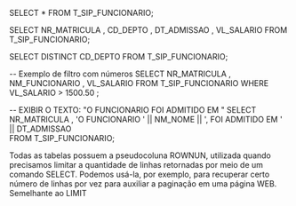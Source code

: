 SELECT * FROM T_SIP_FUNCIONARIO;

SELECT NR_MATRICULA ,
       CD_DEPTO     ,
       DT_ADMISSAO  ,
       VL_SALARIO
       FROM T_SIP_FUNCIONARIO;


SELECT 	DISTINCT CD_DEPTO 
       FROM 	T_SIP_FUNCIONARIO;


-- Exemplo de filtro com números
SELECT 	NR_MATRICULA   ,
              NM_FUNCIONARIO ,
              VL_SALARIO
       FROM 	T_SIP_FUNCIONARIO
       WHERE   VL_SALARIO > 1500.50 ;


-- EXIBIR O TEXTO: "O FUNCIONARIO <NOME> FOI 
       ADMITIDO EM <DATA ADMISSAO>"
SELECT    NR_MATRICULA         ,
              'O FUNCIONARIO '       || 
                     NM_NOME               || 
              ',  FOI ADMITIDO EM  ' || 
              DT_ADMISSAO       
FROM     T_SIP_FUNCIONARIO;


Todas as tabelas possuem a pseudocoluna ROWNUN, utilizada quando
precisamos limitar a quantidade de linhas retornadas por meio de um comando
SELECT. Podemos usá-la, por exemplo, para recuperar certo número de linhas por
vez para auxiliar a paginação em uma página WEB.
Semelhante ao LIMIT
